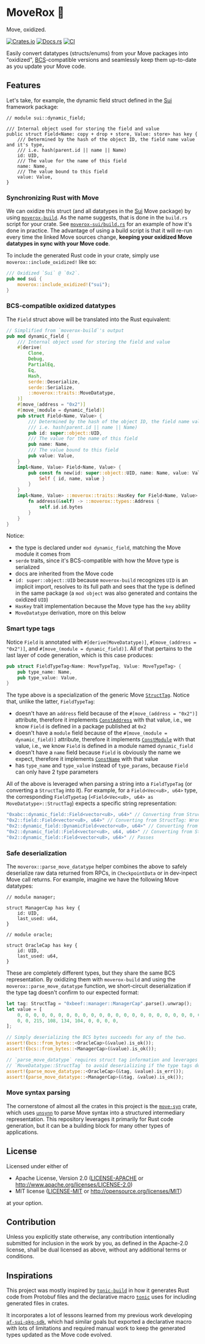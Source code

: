 # MoveRox 🤘

Move, oxidized.

[![Crates.io](https://img.shields.io/crates/v/moverox.svg)](https://crates.io/crates/moverox)
[![Docs.rs](https://docs.rs/moverox/badge.svg)](https://docs.rs/moverox)
[![CI](https://github.com/0xangelo/moverox/workflows/CI/badge.svg)](https://github.com/0xangelo/moverox/actions)

Easily convert datatypes (structs/enums) from your Move packages into "oxidized", [BCS]-compatible versions and seamlessly keep them up-to-date as you update your Move code.

[BCS]: https://docs.rs/bcs/latest/bcs/

## Features

Let's take, for example, the dynamic field struct defined in the [Sui] framework package:
```move
// module sui::dynamic_field; 

/// Internal object used for storing the field and value
public struct Field<Name: copy + drop + store, Value: store> has key {
    /// Determined by the hash of the object ID, the field name value and it's type,
    /// i.e. hash(parent.id || name || Name)
    id: UID,
    /// The value for the name of this field
    name: Name,
    /// The value bound to this field
    value: Value,
}
```

### Synchronizing Rust with Move

We can oxidize this struct (and all datatypes in the [Sui] Move package) by using [`moverox-build`]. As the name suggests, that is done in the `build.rs` script for your crate. See [`moverox-sui/build.rs`] for an example of how it's done in practice. The advantage of using a build script is that it will re-run every time the linked Move sources change, **keeping your oxidized Move datatypes in sync with your Move code**. 

To include the generated Rust code in your crate, simply use `moverox::include_oxidized!` like so:
```rust
/// Oxidized `Sui` @ `0x2`.
pub mod sui {
    moverox::include_oxidized!("sui");
}
```

### BCS-compatible oxidized datatypes

The `Field` struct above will be translated into the Rust equivalent:
```rust
// Simplified from `moverox-build`'s output
pub mod dynamic_field {
    /// Internal object used for storing the field and value
    #[derive(
        Clone,
        Debug,
        PartialEq,
        Eq,
        Hash,
        serde::Deserialize,
        serde::Serialize,
        ::moverox::traits::MoveDatatype,
    )]
    #[move_(address = "0x2")]
    #[move_(module = dynamic_field)]
    pub struct Field<Name, Value> {
        /// Determined by the hash of the object ID, the field name value and it's type,
        /// i.e. hash(parent.id || name || Name)
        pub id: super::object::UID,
        /// The value for the name of this field
        pub name: Name,
        /// The value bound to this field
        pub value: Value,
    }
    impl<Name, Value> Field<Name, Value> {
        pub const fn new(id: super::object::UID, name: Name, value: Value) -> Self {
            Self { id, name, value }
        }
    }
    impl<Name, Value> ::moverox::traits::HasKey for Field<Name, Value> {
        fn address(&self) -> ::moverox::types::Address {
            self.id.id.bytes
        }
    }
}
```
Notice:
- the type is declared under `mod dynamic_field`, matching the Move module it comes from
- `serde` traits, since it's BCS-compatible with how the Move type is serialized
- docs are inherited from the Move code
- `id: super::object::UID` because `moverox-build` recognizes `UID` is an implicit import, resolves to its full path and sees that the type is defined in the same package (a `mod object` was also generated and contains the oxidized `UID`)
- `HasKey` trait implementation because the Move type has the `key` ability
- `MoveDatatype` derivation, more on this below

### Smart type tags

Notice `Field` is annotated with `#[derive(MoveDatatype)]`, `#[move_(address = "0x2")]`, and `#[move_(module = dynamic_field)]`. All of that pertains to the last layer of code generation, which is this case produces:
```rust
pub struct FieldTypeTag<Name: MoveTypeTag, Value: MoveTypeTag> {
    pub type_name: Name,
    pub type_value: Value,
}
```
The type above is a specialization of the generic Move [`StructTag`]. Notice that, unlike the latter, `FieldTypeTag`:
- doesn't have an `address` field because of the `#[move_(address = "0x2")]` attribute, therefore it implements [`ConstAddress`] with that value, i.e., we know `Field` is defined in a package published at `0x2`
- doesn't have a `module` field because of the `#[move_(module = dynamic_field)]` attribute, therefore it implements [`ConstModule`] with that value, i.e., we know `Field` is defined in a module named `dynamic_field`
- doesn't have a `name` field because `Field` is obviously the name we expect, therefore it implements [`ConstName`] with that value
- has `type_name` and `type_value` instead of `type_params`, because `Field` can only have 2 type parameters

All of the above is leveraged when parsing a string into a `FieldTypeTag` (or converting a `StructTag` into it). For example, for a `Field<Vec<u8>, u64>` type, the corresponding `FieldTypetag` (`<Field<Vec<u8>, u64> as MoveDatatype>::StructTag`) expects a specific string representation:
```rust
"0xabc::dynamic_field::Field<vector<u8>, u64>" // Converting from StructTag: Wrong address: expected 0x0000000000000000000000000000000000000000000000000000000000000002, got 0x0000000000000000000000000000000000000000000000000000000000000abc
"0x2::field::Field<vector<u8>, u64>" // Converting from StructTag: Wrong module: expected dynamic_field, got field
"0x2::dynamic_field::DynamicField<vector<u8>, u64>" // Converting from StructTag: Wrong name: expected Field, got DynamicField
"0x2::dynamic_field::Field<vector<u8>, u64, u64>" // Converting from StructTag: Wrong type parameters: Wrong number of generics: expected 2, got 3
"0x2::dynamic_field::Field<vector<u8>, u64>" // Passes
```

### Safe deserialization

The `moverox::parse_move_datatype` helper combines the above to safely deserialize raw data returned from RPCs, in `CheckpointData` or in dev-inpect Move call returns. For example, imagine we have the following Move datatypes:
```move
// module manager;

struct ManagerCap has key {
    id: UID,
    last_used: u64,
}

// module oracle;

struct OracleCap has key {
    id: UID,
    last_used: u64,
}
```
These are completely different types, but they share the same BCS representation. By oxidizing them with `moverox-build` and using the `moverox::parse_move_datatype` function, we short-circuit deserialization if the type tag doesn't confirm to our expected format:
```rust
let tag: StructTag = "0xbeef::manager::ManagerCap".parse().unwrap();
let value = [
    0, 0, 0, 0, 0, 0, 0, 0, 0, 0, 0, 0, 0, 0, 0, 0, 0, 0, 0, 0, 0, 0, 0, 0, 0, 0, 0, 0, 0, 0,
    0, 0, 215, 108, 134, 104, 0, 0, 0, 0,
];

// Simply deserializing the BCS bytes succeeds for any of the two.
assert!(bcs::from_bytes::<OracleCap>(&value).is_ok());
assert!(bcs::from_bytes::<ManagerCap>(&value).is_ok());

// `parse_move_datatype` requires struct tag information and leverages the specialized
// `MoveDatatype::StructTag` to avoid deserializing if the type tags don't match
assert!(parse_move_datatype::<OracleCap>(&tag, &value).is_err());
assert!(parse_move_datatype::<ManagerCap>(&tag, &value).is_ok());
```


### Move syntax parsing

The cornerstone of almost all the crates in this project is the [`move-syn`] crate, which uses [`unsynn`] to parse Move syntax into a structured intermediary representation. This repository leverages it primarily for Rust code generation, but it can be a building block for many other types of applications.


[Sui]: https://github.com/MystenLabs/sui/tree/main/crates/sui-framework/packages/sui-framework
[`moverox-build`]: ./crates/moverox-build
[`moverox-sui/build.rs`]: ./crates/moverox-sui/build.rs
[`StructTag`]: https://docs.rs/moverox-types/latest/moverox_types/struct.StructTag.html
[`ConstAddress`]: https://docs.rs/moverox-traits/latest/moverox_traits/trait.ConstAddress.html
[`ConstModule`]: https://docs.rs/moverox-traits/latest/moverox_traits/trait.ConstModule.html
[`ConstName`]: https://docs.rs/moverox-traits/latest/moverox_traits/trait.ConstName.html
[`move-syn`]: ./crates/move-syn
[`unsynn`]: https://docs.rs/unsynn

## License

Licensed under either of

 * Apache License, Version 2.0
   ([LICENSE-APACHE](LICENSE-APACHE) or http://www.apache.org/licenses/LICENSE-2.0)
 * MIT license
   ([LICENSE-MIT](LICENSE-MIT) or http://opensource.org/licenses/MIT)

at your option.

## Contribution

Unless you explicitly state otherwise, any contribution intentionally submitted
for inclusion in the work by you, as defined in the Apache-2.0 license, shall be
dual licensed as above, without any additional terms or conditions.

## Inspirations

This project was mostly inspired by [`tonic-build`] in how it generates Rust code from Protobuf files and the declarative macro [`tonic`] uses for including generated files in crates.

It incorporates a lot of lessons learned from my previous work developing [`af-sui-pkg-sdk`], which had similar goals but exported a declarative macro with lots of limitations and required manual work to keep the generated types updated as the Move code evolved.


[`tonic`]: https://github.com/hyperium/tonic
[`tonic-build`]: https://docs.rs/tonic-build
[`af-sui-pkg-sdk`]: https://docs.rs/af-sui-pkg-sdk
